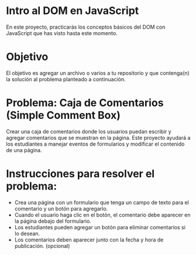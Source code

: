# Intro al DOM en JavaScript
En este proyecto, practicarás los conceptos básicos del DOM con JavaScript que has visto hasta este momento.

# Objetivo
El objetivo es agregar un archivo o varios a tu repositorio y que contenga(n) la solución al problema planteado a continuación.

# Problema: Caja de Comentarios (Simple Comment Box)
Crear una caja de comentarios donde los usuarios puedan escribir y agregar comentarios que se muestran en la página. Este proyecto ayudará a los estudiantes a manejar eventos de formularios y modificar el contenido de una página.

# Instrucciones para resolver el problema:
* Crea una página con un formulario que tenga un campo de texto para el comentario y un botón para agregarlo.
* Cuando el usuario haga clic en el botón, el comentario debe aparecer en la página debajo del formulario.
* Los estudiantes pueden agregar un botón para eliminar comentarios si lo desean.
* Los comentarios deben aparecer junto con la fecha y hora de publicación. (opcional)
